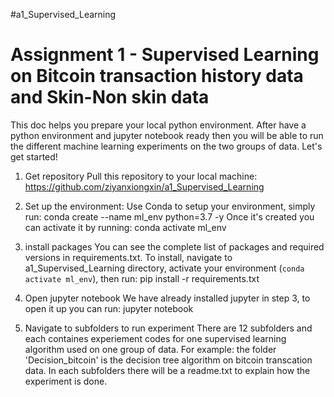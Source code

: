 #a1_Supervised_Learning
# Assignment 1 - Supervised Learning on Bitcoin transaction history data and Skin-Non skin data

This doc helps you prepare your local python environment. After have a python environment and jupyter notebook ready then you will be able to run the different machine learning experiments on the two groups of data. Let's get started! 

1. Get repository
Pull this repository to your local machine:
https://github.com/ziyanxiongxin/a1_Supervised_Learning

2. Set up the environment:
Use Conda to setup your environment, simply run: conda create --name ml_env python=3.7 -y
Once it's created you can activate it by running: conda activate ml_env
3. install packages
You can see the complete list of packages and required versions in requirements.txt.
To install, navigate to a1_Supervised_Learning directory, activate your environment (`conda activate ml_env`), then run:
pip install -r requirements.txt

4. Open jupyter notebook
We have already installed jupyter in step 3, to open it up you can run:
jupyter notebook

5. Navigate to subfolders to run experiment
There are 12 subfolders and each containes experiement codes for one supervised learning algorithm used on one group of data.
For example: the folder 'Decision_bitcoin' is the decision tree algorithm on bitcoin transcation data. In each subfolders there will be a readme.txt to explain how the experiment is done.
 



